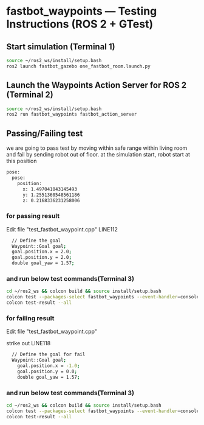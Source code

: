 # fastbot_waypoints — Testing Instructions (ROS 2 + GTest)

## Start simulation (Terminal 1)
```bash
source ~/ros2_ws/install/setup.bash
ros2 launch fastbot_gazebo one_fastbot_room.launch.py
```

## Launch the Waypoints Action Server for ROS 2 (Terminal 2)
```bash
source ~/ros2_ws/install/setup.bash
ros2 run fastbot_waypoints fastbot_action_server
```

## Passing/Failing test
we are going to pass test by moving within safe range within living room and fail by sending robot out of floor.
at the simulation start, robot start at this position
```bash
pose:
  pose:
    position:
      x: 1.497041043145493
      y: 1.2551360548561186
      z: 0.2168336231258006
``` 
### for passing result
Edit file "test_fastbot_waypoint.cpp"
LINE112 
```bash
  // Define the goal
  Waypoint::Goal goal;
  goal.position.x = 2.0;
  goal.position.y = 2.0;
  double goal_yaw = 1.57;
``` 
### and run below test commands(Terminal 3)
```bash
cd ~/ros2_ws && colcon build && source install/setup.bash
colcon test --packages-select fastbot_waypoints --event-handler=console_direct+
colcon test-result --all
```

### for failing result
Edit file "test_fastbot_waypoint.cpp"

strike out LINE118 
```bash
  // Define the goal for fail
  Waypoint::Goal goal;
    goal.position.x = -1.0;
    goal.position.y = 0.0;
    double goal_yaw = 1.57;
```
### and run below test commands(Terminal 3)
```bash
cd ~/ros2_ws && colcon build && source install/setup.bash
colcon test --packages-select fastbot_waypoints --event-handler=console_direct+
colcon test-result --all
```

